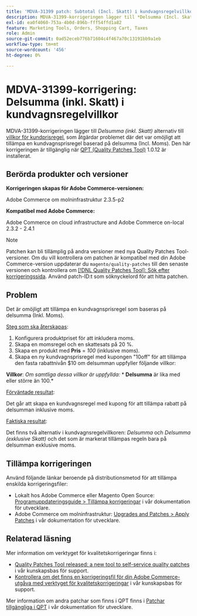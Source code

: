 ```yaml
---
title: 'MDVA-31399 patch: Subtotal (Incl. Skatt) i kundvagnsregelvillkor'
description: MDVA-31399-korrigeringen lägger till *Delsumma (Incl. Skatt)* alternativ till [villkor för kundprisregel](https://docs.magento.com/user-guide/v2.3/marketing/price-rules-cart-create.html#step-2-describe-the-conditions), som åtgärdar problemet där det var omöjligt att tillämpa en kundprisregel baserad på delsumma (Incl. Moms). Den här korrigeringen är tillgänglig när [QPT-verktyget (Quality Patches Tool)](/help/announcements/adobe-commerce-announcements/magento-quality-patches-released-new-tool-to-self-serve-quality-patches.md) 1.0.12 är installerat.
exl-id: ea0f4060-753a-4b0d-896b-fff54ffd1a82
feature: Marketing Tools, Orders, Shopping Cart, Taxes
role: Admin
source-git-commit: 0ad52eceb776b71604c4f467a70c13191bb9a1eb
workflow-type: tm+mt
source-wordcount: '456'
ht-degree: 0%

---
```


# MDVA-31399-korrigering: Delsumma (inkl. Skatt) i kundvagnsregelvillkor

MDVA-31399-korrigeringen lägger till *Delsumma (inkl. Skatt)* alternativ till [villkor för kundprisregel](https://docs.magento.com/user-guide/v2.3/marketing/price-rules-cart-create.html#step-2-describe-the-conditions), som åtgärdar problemet där det var omöjligt att tillämpa en kundvagnsprisregel baserad på delsumma (Incl. Moms). Den här korrigeringen är tillgänglig när [QPT (Quality Patches Tool)](/help/announcements/adobe-commerce-announcements/magento-quality-patches-released-new-tool-to-self-serve-quality-patches.md) 1.0.12 är installerat.

## Berörda produkter och versioner

**Korrigeringen skapas för Adobe Commerce-versionen:**

Adobe Commerce om molninfrastruktur 2.3.5-p2

**Kompatibel med Adobe Commerce:**

Adobe Commerce on cloud infrastructure and Adobe Commerce on-local 2.3.2 - 2.4.1

>[!NOTE]
>
>Patchen kan bli tillämplig på andra versioner med nya Quality Patches Tool-versioner. Om du vill kontrollera om patchen är kompatibel med din Adobe Commerce-version uppdaterar du `magento/quality-patches` till den senaste versionen och kontrollera om [[!DNL Quality Patches Tool]: Sök efter korrigeringssida](https://devdocs.magento.com/quality-patches/tool.html#patch-grid). Använd patch-ID:t som söknyckelord för att hitta patchen.

## Problem

Det är omöjligt att tillämpa en kundvagnsprisregel som baseras på delsumma (Inkl. Moms).

<u>Steg som ska återskapas</u>:

1. Konfigurera produktpriset för att inkludera moms.
1. Skapa en momsregel och en skattesats på 20 %.
1. Skapa en produkt med **Pris** = *100* (inklusive moms).
1. Skapa en ny kundvagnsprisregel med kupongen &quot;10off&quot; för att tillämpa den fasta rabattnivån $10 om delsumman uppfyller följande villkor:

**Villkor**: *Om samtliga dessa villkor är uppfyllda:*        * **Delsumma** är lika med eller större än 100.*

<u>Förväntade resultat</u>:

Det går att skapa en kundvagnsregel med kupong för att tillämpa rabatt på delsumman inklusive moms.

<u>Faktiska resultat</u>:

Det finns två alternativ i kundvagnsregelvillkoren: *Delsumma* och *Delsumma (exklusive Skatt)* och det som är markerat tillämpas regeln bara på delsumman exklusive moms.

## Tillämpa korrigeringen

Använd följande länkar beroende på distributionsmetod för att tillämpa enskilda korrigeringsfiler:

* Lokalt hos Adobe Commerce eller Magento Open Source: [Programuppdateringsguide > Tillämpa korrigeringar](https://devdocs.magento.com/guides/v2.4/comp-mgr/patching/mqp.html) i vår dokumentation för utvecklare.
* Adobe Commerce om molninfrastruktur: [Upgrades and Patches > Apply Patches](https://devdocs.magento.com/cloud/project/project-patch.html) i vår dokumentation för utvecklare.

## Relaterad läsning

Mer information om verktyget för kvalitetskorrigeringar finns i:

* [Quality Patches Tool released: a new tool to self-service quality patches](/help/announcements/adobe-commerce-announcements/magento-quality-patches-released-new-tool-to-self-serve-quality-patches.md) i vår kunskapsbas för support.
* [Kontrollera om det finns en korrigeringsfil för din Adobe Commerce-utgåva med verktyget för kvalitetskorrigeringar](/help/support-tools/patches-available-in-qpt-tool/check-patch-for-magento-issue-with-magento-quality-patches.md) i vår kunskapsbas för support.

Mer information om andra patchar som finns i QPT finns i [Patchar tillgängliga i QPT](https://devdocs.magento.com/quality-patches/tool.html#patch-grid) i vår dokumentation för utvecklare.
